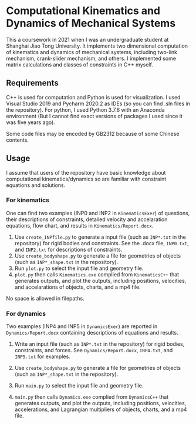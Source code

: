 # Computational Kinematics and Dynamics of Mechanical Systems

This a coursework in 2021 when I was an undergraduate student at Shanghai Jiao Tong University. It implements two dimensional computation of kinematics and dynamics of mechanical systems, including two-link mechanism, crank-slider mechanism, and others. I implemented some matrix calculations and classes of constraints in C++ myself. 

## Requirements

C++ is used for computation and Python is used for visualization. I used Visual Studio 2019 and Pycharm 2020.2 as IDEs (so you can find .sln files in the repository). For python, I used Python 3.7.6 with an Anaconda environment (But I cannot find exact versions of packages I used since it was five years ago). 

Some code files may be encoded by GB2312 because of some Chinese contents. 

## Usage

I assume that users of the repository have basic knowledge about computational kinematics/dynamics so are familiar with constraint equations and solutions. 

### For kinematics

One can find two examples (INP0 and INP2 in `KinematicsExer`) of questions, their descriptions of constraints, detailed velocity and accelaration equations, flow chart, and results in `Kinematics/Report.docx`.

1. Use `create_INPfile.py` to generate a input file (such as `INP*.txt` in the repository) for rigid bodies and constraints. See the .docx file, `INP0.txt`, and `INP2.txt` for descriptions of constraints. 
2. Use `create_bodyshape.py` to generate a file for geometries of objects (such as `INP*_shape.txt` in the repository). 
3. Run `plot.py` to select the input file and geometry file. 
4. `plot.py` then calls `Kinematics.exe` complied from `KinematicsC++` that generates outputs, and plot the outputs, including positions, velocities, and accelarations of objects, charts, and a mp4 file. 

No space is allowed in filepaths.

### For dynamics

Two examples (INP4 and INP5 in `DynamicsExer`) are reported in `Dynamics/Report.docx` containing descriptions of equations and results. 

1. Write an input file (such as `INP*.txt` in the repository) for rigid bodies, constraints, and forces. See `Dynamics/Report.docx`, `INP4.txt`, and `INP5.txt` for examples. 

2. Use `create_bodyshape.py` to generate a file for geometries of objects (such as `INP*_shape.txt` in the repository). 
3. Run `main.py` to select the input file and geometry file.
4. `main.py` then calls `Dynamics.exe` complied from `DynamicsC++` that generates outputs, and plot the outputs, including positions, velocities, accelerations, and Lagrangian multipliers of objects, charts, and a mp4 file.
